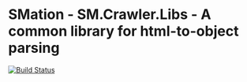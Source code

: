 # SMation - SM.Crawler.Libs - A common library for html-to-object parsing
[![Build Status](https://travis-ci.com/longthan01/SM.Crawler.Libs.svg?branch=master)](https://travis-ci.com/github/longthan01/SM.Crawler.Libs)
